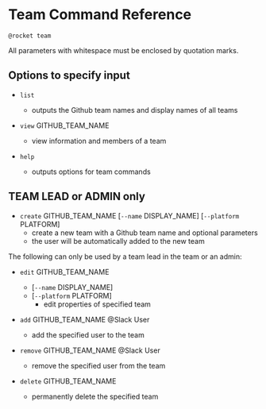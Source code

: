 # Team Command Reference

`@rocket team`

All parameters with whitespace must be enclosed by quotation marks.

## Options to specify input

* `list`
  * outputs the Github team names and display names of all teams

* `view` GITHUB_TEAM_NAME
  * view information and members of a team

* `help`
  * outputs options for team commands

## TEAM LEAD or ADMIN only

* `create` GITHUB_TEAM_NAME [`--name` DISPLAY_NAME] [`--platform` PLATFORM]
  * create a new team with a Github team name and optional parameters
  * the user will be automatically added to the new team

The following can only be used by a team lead in the team or an admin:

* `edit` GITHUB_TEAM_NAME
  * [`--name` DISPLAY_NAME]
  * [`--platform` PLATFORM]
    * edit properties of specified team

* `add` GITHUB_TEAM_NAME @Slack User
  * add the specified user to the team

* `remove` GITHUB_TEAM_NAME @Slack User
  * remove the specified user from the team

* `delete` GITHUB_TEAM_NAME
  * permanently delete the specified team
